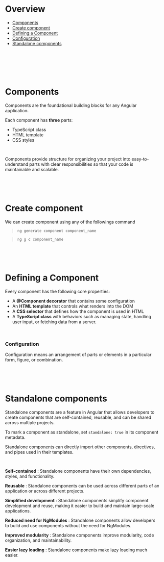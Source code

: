 # Overview

- [Components](#components)
- [Create component](#create-component)
- [Defining a Component](#defining-a-component)
- [Configuration](#configuration)
- [Standalone components](#standalone-components)

&nbsp;

&nbsp;

&nbsp;

# Components

Components are the foundational building blocks for any Angular application.

Each component has **three** parts:

- TypeScript class
- HTML template
- CSS styles

&nbsp;

Components provide structure for organizing your project into easy-to-understand parts with clear responsibilities so that your code is maintainable and scalable.

&nbsp;

&nbsp;

# Create component

We can create component using any of the followings command

> `ng generate component component_name`

> `ng g c component_name`

&nbsp;

&nbsp;

# Defining a Component

Every component has the following core properties:

- A **@Component decorator** that contains some configuration
- An **HTML template** that controls what renders into the DOM
- A **CSS selector** that defines how the component is used in HTML
- A **TypeScript class** with behaviors such as managing state, handling user input, or fetching data from a server.

&nbsp;

### Configuration

Configuration means an arrangement of parts or elements in a particular form, figure, or combination.

&nbsp;

&nbsp;

# Standalone components

Standalone components are a feature in Angular that allows developers to create components that are self-contained, reusable, and can be shared across multiple projects.

To mark a component as standalone, set `standalone: true` in its component metadata.

Standalone components can directly import other components, directives, and pipes used in their templates.

&nbsp;

**Self-contained** : Standalone components have their own dependencies, styles, and functionality.

**Reusable** : Standalone components can be used across different parts of an application or across different projects.

**Simplified development** : Standalone components simplify component development and reuse, making it easier to build and maintain large-scale applications.

**Reduced need for NgModules** : Standalone components allow developers to build and use components without the need for NgModules.

**Improved modularity** : Standalone components improve modularity, code organization, and maintainability.

**Easier lazy loading** : Standalone components make lazy loading much easier.

&nbsp;

&nbsp;

&nbsp;

